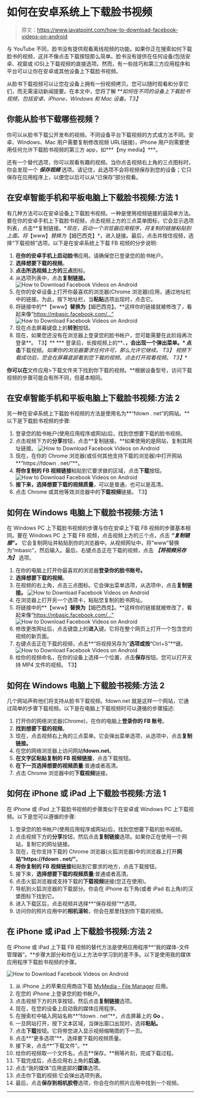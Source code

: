 # 如何在安卓系统上下载脸书视频

> 原文：<https://www.javatpoint.com/how-to-download-facebook-videos-on-android>

与 YouTube 不同，脸书没有提供观看离线视频的功能。如果你正在搜索如何下载脸书的视频，这并不像点击下载按钮那么简单。脸书没有提供在任何设备(包括安卓、视窗或 iOS)上下载视频的直接选项。然而，有一些技巧和第三方应用程序和平台可以让你在安卓或其他设备上下载脸书视频。

从脸书下载视频可以让您在设备上拥有一份视频拷贝。您可以随时观看和分享它们，而无需滚动新闻提要。在本文中，您将了解 ***如何在不同的设备上下载脸书视频，包括安卓、iPhone、Windows 和 Mac 设备。*T3】**

## 你能从脸书下载哪些视频？

你可以从脸书下载公开发布的视频。不同设备平台下载视频的方式或方法不同。安卓、Windows、Mac 用户需要复制修改视频 URL(链接)，iPhone 用户则需要使用任何允许下载脸书视频的第三方 app，如***【my media】***。

还有一个替代选项，你可以观看有趣的视频。当你点击视频右上角的三点图标时，你会发现一个 ***保存视频*** 选项。请记住，此选项不会将视频保存到您的设备；它只保存在应用程序上，以便您以后可以从“已保存”部分观看。

## 在安卓智能手机和平板电脑上下载脸书视频:方法 1

有几种方法可以在安卓设备上下载脸书视频。一种是使用视频链接的最简单方法。要在你的安卓手机上下载脸书视频，点击视频上方的三点菜单图标，它会显示选项列表，点击**复制链接。**现在，启动一个浏览器应用程序，将复制的链接粘贴到上面。将*【www】*替换为*【姆巴西克】*，进入链接。最后，点击并按住视频，选择“下载视频”选项。以下是在安卓系统上下载 FB 视频的分步说明:

1.  **在你的安卓手机上启动脸书**应用。请确保您已登录您的脸书帐户。
2.  **选择想要下载的视频**。
3.  **点击所选视频上方的三点**图标。
4.  从选项列表中，点击**复制链接。**
    ![How to Download Facebook Videos on Android](img/c9790d1cd83bde40a50d243920f47ba4.png)
5.  在你的安卓设备上打开你最喜欢的浏览器(Chrome 浏览器)应用，通过地址栏中的链接。为此，按下地址栏，当**粘贴**选项出现时，点击它。
6.  将链接中的**【www】**替换为**【姆巴西克】。**这样你的链接就被修改了，看起来像“https://mbasic.facebook.com/...”
    ![How to Download Facebook Videos on Android](img/fde1691d7b6a12f6650c1ae5de6e6b4d.png)
7.  现在点击屏幕键盘上的**转到**按钮。
8.  现在，如果您还没有在浏览器上登录您的脸书帐户，您可能需要在此阶段再次登录**。
    T3】**
***   登录后，长按视频上的**、**，会出现一个弹出菜单。*   点击**下载视频。**如果你的浏览器要求任何许可，那么允许它继续。
    T3】*   视频下载成功后，您会在屏幕底部看到您下载的视频。点击**打开**观看视频。
    T3】**

 **你可以在**文件应用>下载文件夹下找到你下载的视频。**根据设备型号，访问下载视频的步骤可能会有所不同，但基本相同。

## 在安卓智能手机和平板电脑上下载脸书视频:方法 2

另一种在安卓系统上下载脸书视频的方法是使用名为**“fdown . net”的网站。**以下是下载脸书视频的步骤:

1.  登录您的脸书帐户(使用应用程序或网站)后，找到您想要下载的脸书视频。
2.  点击视频下方的**分享**按钮，点击**复制链接。**如果使用的是网站，复制其网址链接。
    ![How to Download Facebook Videos on Android](img/924c8e3e7e80509923c3b0a0565968ad.png)
3.  现在，在你的 Chrome 浏览器(或任何其他支持下载的浏览器)中打开网站**“https://fdown . net/”**。
4.  **将你复制的 FB 视频链接**粘贴到它要求做的区域，点击**下载**按钮。
    ![How to Download Facebook Videos on Android](img/c866fab984f0bb7b9d79ca9882599f08.png)
5.  **接下来，选择想要下载的视频质量**，可以是普通，也可以是高清。
6.  点击 Chrome 或其他等效浏览器中的**下载视频**链接。
    T3】

## 如何在 Windows 电脑上下载脸书视频:方法 1

在 Windows PC 上下载脸书视频的步骤与你在安卓上下载 FB 视频的步骤基本相同。要在 Windows PC 上下载 FB 视频，点击视频上方的三个点，点击 ***“复制链接”。*** 它会复制网址并粘贴到你的浏览器中。从视频网址中，将“www”替换为“mbasic”，然后输入。最后，右键点击正在下载的视频，点击 ***【将视频另存为】*** 选项。

1.  在你的电脑上打开你最喜欢的浏览器**登录你的脸书账号。**
2.  **选择想要下载的视频**。
3.  在视频的右上角，点击三点图标。它会弹出菜单选项，从选项中，点击**复制链接。**
    ![How to Download Facebook Videos on Android](img/ca38f8fea0389d2fc41c12bfb2288ad4.png)
4.  在浏览器上打开另一个选项卡，粘贴您复制的脸书网址。
5.  将链接中的**【www】**替换为**【姆巴西克】。**这样你的链接就被修改了，看起来像“https://mbasic.facebook.com/...”
    ![How to Download Facebook Videos on Android](img/3a7e3bc5ea8a283def5e1bc203a66914.png)
6.  修改更改网址后，点击键盘上的**进入**键。它将在整个网页上打开一个包含您的视频的新页面。
7.  右键点击正在下载的视频，点击**“将视频另存为”**选项或按**“Ctrl+S”**键。
    ![How to Download Facebook Videos on Android](img/816a5ea50be1de06304e87311408fb2b.png)
8.  给你的视频命名，在你的设备上选择一个位置，点击**保存**按钮。您可以打开支持 MP4 文件的视频。
    T3】

## 如何在 Windows 电脑上下载脸书视频:方法 2

几个网站声称他们将支持从脸书下载视频。fdown.net 就是这样一个网站，它通过简单的步骤下载视频。以下是在电脑上下载视频时可以遵循的步骤描述:

1.  打开你的网络浏览器(Chrome)，在你的电脑上**登录你的 FB 账号**。
2.  **找到想要下载的视频**。
3.  现在，点击视频右上角的三点菜单。它会弹出菜单选项，从选项中，点击**复制链接。**
4.  在您的网络浏览器上访问网站**fdown.net**。
5.  **在文字区粘贴复制的 FB 视频链接**，点击下载按钮。
6.  **在下一页选择想要的视频质量**:普通或者高清。
7.  点击 Chrome 浏览器中的**下载视频**链接。

## 如何在 iPhone 或 iPad 上下载脸书视频:方法 1

在 iPhone 或 iPad 上下载脸书视频的步骤类似于在安卓或 Windows PC 上下载视频。以下是您可以遵循的步骤:

1.  登录您的脸书帐户(使用应用程序或网站)后，找到您想要下载的脸书视频。
2.  点击视频下方的**分享**按钮，然后点击**复制链接**选项。如果你正在使用一个网站，复制它的网址链接。
3.  现在，在你支持下载的 Chrome 浏览器(火狐浏览器)中的浏览器上打开**网站“https://fdown . net/”**。
4.  **将你复制的 FB 视频链接**粘贴到它要求的地方，点击下载按钮。
5.  接下来，**选择想要下载的视频质量**:普通或者高清。
6.  点击火狐浏览器或支持下载的**下载视频**链接(您正在使用)。
7.  导航到火狐浏览器的下载部分。你会在 iPhone 右下角(或者 iPad 右上角)的汉堡图标下找到它。
8.  进入下载区后，点击视频并选择**“保存视频”**选项。
9.  访问你的照片应用中的**相机滚轮**，你会在那里找到你下载的视频。

## 在 iPhone 或 iPad 上下载脸书视频:方法 2

在 iPhone 或 iPad 上下载 FB 视频的替代方法是使用应用程序**“我的媒体-文件管理器”。**步骤大部分和你在以上方法中学习到的差不多。以下是使用我的媒体应用程序下载脸书视频的步骤。

![How to Download Facebook Videos on Android](img/b5548fe4e225d173b8318b527ca7e6c6.png)

1.  从 iPhone 上的苹果应用商店下载 [MyMedia - File Manager](https://apps.apple.com/us/app/mymedia-file-manager/id412490864) 应用。
2.  在您的 iPhone 上登录您的脸书帐户。
3.  点击视频下方的共享按钮，然后点击**复制链接**选项。
4.  现在，在您的设备上启动我的媒体应用程序。
5.  在搜索栏中输入网站名称**“fdown . net”**，点击屏幕上的 **Go** 。
6.  一旦网站打开，按下文本区域，当弹出窗口出现时，选择**粘贴。**
7.  点击**下载**按钮。它将带您进入显示视频缩略图的下一页。
8.  点击**“更多选项”**，选择要下载的视频质量。
9.  接下来，点击**“下载文件”。**
10.  给你的视频取一个文件名，点击**保存。**稍等片刻，完成下载过程。
11.  下载完成后，点击应用右上角的**后退**。
12.  点击“我的媒体”应用底部的**媒体**选项。
13.  点击你下载的视频:它会弹出选项列表。
14.  最后，点击**保存到相机胶卷**选项，你会在你的照片应用中找到一个视频。

* * ***